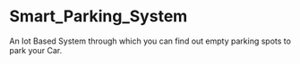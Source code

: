 # Smart_Parking_System

An Iot Based System through which you can find out empty parking spots to park your Car.

#
